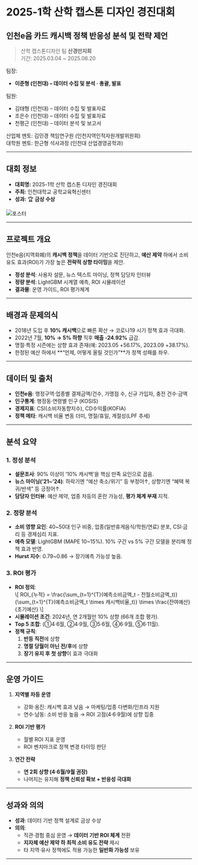 # 2025-1학 산학 캡스톤 디자인 경진대회  
## 인천e음 카드 캐시백 정책 반응성 분석 및 전략 제언  

> 산학 캡스톤디자인 팀 **산경만지회**  
> 기간: 2025.03.04 ~ 2025.06.20  

팀장:  
- **이준형 (인천대) – 데이터 수집 및 분석 · 총괄, 발표**  

팀원:  
- 김태형 (인천대) – 데이터 수집 및 발표자료  
- 조은수 (인천대) – 데이터 수집 및 발표자료  
- 천평근 (인천대) – 데이터 분석 및 보고서  

산업체 멘토: 김민경 책임연구원 (인천지역인적자원개발위원회)  
대학원 멘토: 한근형 석사과정 (인천대 산업경영공학과)  

---

## 대회 정보
- **대회명:** 2025-1학 산학 캡스톤 디자인 경진대회  
- **주최:** 인천대학교 공학교육혁신센터  
- **성과:** 🏆 **금상 수상**  

![포스터](https://safety.inu.ac.kr/CrossEditor/binary/images/000182/[%ED%81%AC%EA%B8%B0%EB%B3%80%ED%99%98]2025-1_%EC%82%B0%ED%95%99_%EC%BA%A1%EC%8A%A4%ED%86%A4_%EB%94%94%EC%9E%90%EC%9D%B8_%EA%B2%BD%EC%A7%84%EB%8C%80%ED%9A%8C_%ED%8F%AC%EC%8A%A4%ED%84%B0.jpg)

---

## 프로젝트 개요
인천e음(지역화폐)의 **캐시백 정책**을 데이터 기반으로 진단하고, **예산 제약** 하에서 소비 유도 효과(ROI)가 가장 높은 **전략적 상향 타이밍**을 제안.  
- **정성 분석**: 사용자 설문, 뉴스 텍스트 마이닝, 정책 담당자 인터뷰  
- **정량 분석**: LightGBM 시계열 예측, ROI 시뮬레이션  
- **결과물**: 운영 가이드, ROI 평가체계  

---

## 배경과 문제의식
- 2018년 도입 후 **10% 캐시백**으로 빠른 확산 → 코로나19 시기 정책 효과 극대화.  
- 2022년 7월, **10% → 5% 하향** 직후 **매출 -24.92%** 급감.  
- 명절·특정 시즌에는 상향 효과 존재(예: 2023.05 +56.17%, 2023.09 +38.17%).  
- 한정된 예산 하에서 **“언제, 어떻게 올릴 것인가”**가 정책 성패를 좌우.  

---

## 데이터 및 출처
- **인천e음**: 행정구역·업종별 결제금액/건수, 가맹점 수, 신규 가입자, 충전 건수·금액  
- **인구통계**: 행정동·연령별 인구 (KOSIS)  
- **경제지표**: CSI(소비자동향지수), CD수익률(KOFIA)  
- **정책 메타**: 캐시백 비율 변동 더미, 명절/휴일, 계절성(LPF 추세)  

---

## 분석 요약

### 1. 정성 분석
- **설문조사**: 90% 이상이 ‘10% 캐시백’을 핵심 만족 요인으로 꼽음.  
- **뉴스 마이닝(’21~’24)**: 하락기엔 “예산 축소/위기” 등 부정어↑, 상향기엔 “혜택 복귀/반색” 등 긍정어↑.  
- **담당자 인터뷰**: 예산 제약, 업종 차등의 혼란 가능성, **평가 체계 부재** 지적.  

### 2. 정량 분석
- **소비 영향 요인**: 40~50대 인구 비중, 업종(일반휴게음식/학원/연료) 분포, CSI·금리 등 경제심리 지표.  
- **예측 모델**: LightGBM (MAPE 10~15%). 10% 구간 vs 5% 구간 모델을 분리해 정책 효과 반영.  
- **Hurst 지수**: 0.79~0.86 → 장기예측 가능성 높음.  

### 3. ROI 평가
- **ROI 정의**:  
  \\[ ROI_{누적} = \\frac{\\sum_{t=1}^{T}(예측소비금액_t - 전월소비금액_t)}{\\sum_{t=1}^{T}(예측소비금액_t \\times 캐시백비율_t)} \\times \\frac{잔여예산}{초기예산} \\]  
- **시뮬레이션 조건**: 2024년, 연 2개월만 10% 상향 (66개 조합 평가).  
- **Top 5 조합**: (①4·6월, ②4·9월, ③5·6월, ④6·9월, ⑤6·11월).  
- **정책 규칙**:  
  1) **반등 직전**에 상향  
  2) **명절 당월이 아닌 전/후**에 상향  
  3) **장기 유지 후 첫 상향**이 효과 극대화  

---

## 운영 가이드
1. **지역별 차등 운영**  
   - 강화·옹진: 캐시백 효과 낮음 → 마케팅/업종 다변화/인프라 지원  
   - 연수·남동: 소비 반응 높음 → ROI 고점(4·6·9월)에 상향 집중  

2. **ROI 기반 평가**  
   - 월별 ROI 지표 운영  
   - ROI 벤치마크로 정책 변경 타이밍 판단  

3. **연간 전략**  
   - **연 2회 상향 (4·6월/9월 권장)**  
   - 나머지는 유지해 **정책 신뢰성 확보 + 반응성 극대화**  

---

## 성과와 의의
- **성과**: 데이터 기반 정책 설계로 금상 수상  
- **의의**:  
  - 직관·경험 중심 운영 → **데이터 기반 ROI 체계** 전환  
  - **지자체 예산 제약 하 최적 소비 유도 전략** 제시  
  - 타 지역·유사 정책에도 적용 가능한 **일반화 가능성** 보유  

---
